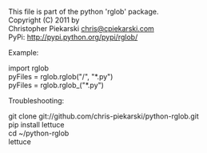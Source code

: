This file is part of the python 'rglob' package.  
Copyright (C) 2011 by   
Christopher Piekarski <chris@cpiekarski.com>  
PyPi: http://pypi.python.org/pypi/rglob/  

Example:

import rglob  
pyFiles = rglob.rglob("/", "\*.py")  
pyFiles = rglob.rglob_("\*.py")  

Troubleshooting:

git clone git://github.com/chris-piekarski/python-rglob.git  
pip install lettuce  
cd ~/python-rglob  
lettuce  
